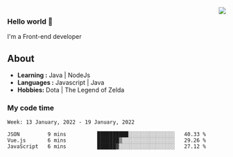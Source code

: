 <img align='right' src="https://github-readme-stats.vercel.app/api?username=jumodada&show_icons=true&theme=vue">

### Hello world 👋

I'm a Front-end developer 
    
## About
-  **Learning :** Java | NodeJs
-  **Languages :** Javascript | Java
-  **Hobbies:** Dota | The Legend of Zelda

### My code time

<!--START_SECTION:waka-->
```text
Week: 13 January, 2022 - 19 January, 2022

JSON         9 mins          ██████████░░░░░░░░░░░░░░░   40.33 % 
Vue.js       6 mins          ███████▒░░░░░░░░░░░░░░░░░   29.26 % 
JavaScript   6 mins          ██████▓░░░░░░░░░░░░░░░░░░   27.12 % 
```
<!--END_SECTION:waka-->
